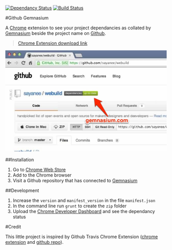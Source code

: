 [![Dependancy Status](https://gemnasium.com/sayanee/github-gemnasium-chrome.png)](http://gemnasium.com/sayanee/github-gemnasium-chrome) [![Build Status](https://travis-ci.org/sayanee/github-gemnasium-chrome.png?branch=master)](https://travis-ci.org/sayanee/github-gemnasium-chrome) 

#Github Gemnasium

A [Chrome](https://www.google.com/intl/en/chrome/browser/) extension to see your project dependancies as collated by [Gemnasium](https://gemnasium.com/) beside the project name on [Github](https://github.com/). 

> [Chrome Extension download link](https://chrome.google.com/webstore/detail/github-gemnasium/ofagmhdacmjmedooocoglnhfpfenjfkk)

![Github Gemnasium Chrome Extension](screenshot.jpg)



##Installation

1. Go to [Chrome Web Store](https://chrome.google.com/webstore/detail/github-gemnasium/ofagmhdacmjmedooocoglnhfpfenjfkk)
2. Add to the Chrome browser
3. Visit a Github repository that has connected to [Gemnasium](https://gemnasium.com/)

##Development

1. Increase the `version` and `manifest_version` in the file `manifest.json`
1. In the command line run `grunt` to create the `zip` folder
2. Upload the [Chrome Developer Dashboard](https://chrome.google.com/webstore/developer/dashboard) and see the dependancy status

#Credit

This little project is inspired by Github Travis Chrome Extension ([chrome extension](https://chrome.google.com/webstore/detail/github%20travis/klbmicjanlggbmanmpneloekhajhhbfb) and [github repo](https://github.com/wereHamster/github-travis-chrome-extension)). 

